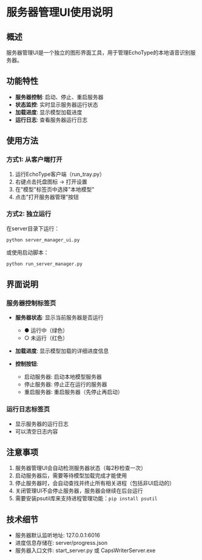 # 服务器管理UI使用说明

## 概述

服务器管理UI是一个独立的图形界面工具，用于管理EchoType的本地语音识别服务器。

## 功能特性

- **服务器控制**: 启动、停止、重启服务器
- **状态监控**: 实时显示服务器运行状态
- **加载进度**: 显示模型加载进度
- **运行日志**: 查看服务器运行日志

## 使用方法

### 方式1: 从客户端打开

1. 运行EchoType客户端（run_tray.py）
2. 右键点击托盘图标 → 打开设置
3. 在"模型"标签页中选择"本地模型"
4. 点击"打开服务器管理"按钮

### 方式2: 独立运行

在server目录下运行：

```bash
python server_manager_ui.py
```

或使用启动脚本：

```bash
python run_server_manager.py
```

## 界面说明

### 服务器控制标签页

- **服务器状态**: 显示当前服务器是否运行
  - ● 运行中（绿色）
  - ○ 未运行（红色）
  
- **加载进度**: 显示模型加载的详细进度信息

- **控制按钮**:
  - 启动服务器: 启动本地模型服务器
  - 停止服务器: 停止正在运行的服务器
  - 重启服务器: 重启服务器（先停止再启动）

### 运行日志标签页

- 显示服务器的运行日志
- 可以清空日志内容

## 注意事项

1. 服务器管理UI会自动检测服务器状态（每2秒检查一次）
2. 启动服务器后，需要等待模型加载完成才能使用
3. 停止服务器时，会自动查找并终止所有相关进程（包括非UI启动的）
4. 关闭管理UI不会停止服务器，服务器会继续在后台运行
5. 需要安装psutil库来支持进程管理功能：`pip install psutil`

## 技术细节

- 服务器默认监听地址: 127.0.0.1:6016
- 进度信息存储在: server/progress.json
- 服务器入口文件: start_server.py 或 CapsWriterServer.exe

